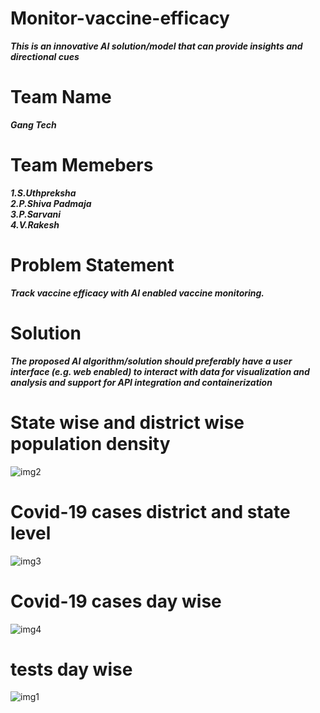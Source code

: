 # Monitor-vaccine-efficacy

***This is an innovative AI solution/model that can
provide insights and directional cues***

# Team Name

***Gang Tech***

# Team Memebers

  ***1.S.Uthpreksha***<br>
  ***2.P.Shiva Padmaja***<br>
  ***3.P.Sarvani***<br>
  ***4.V.Rakesh***<br>

# Problem Statement

***Track vaccine efficacy with AI enabled vaccine monitoring.***

# Solution

***The proposed AI algorithm/solution
should preferably have a user interface (e.g. web
enabled) to interact with data for visualization and
analysis and support for API integration and
containerization***

# State wise and district wise population density

![img2](https://user-images.githubusercontent.com/72642273/103418306-11d06a80-4bb4-11eb-8991-13b94c5df4a6.PNG)

# Covid-19 cases district and state level

![img3](https://user-images.githubusercontent.com/72642273/103418440-a2a74600-4bb4-11eb-99e0-6e73480c128e.PNG)

# Covid-19 cases day wise

![img4](https://user-images.githubusercontent.com/72642273/103418470-cd919a00-4bb4-11eb-9731-0a57b5bca445.PNG)

# tests day wise

![img1](https://user-images.githubusercontent.com/72642273/103418480-da15f280-4bb4-11eb-9a78-cd314cc57c3d.PNG)
